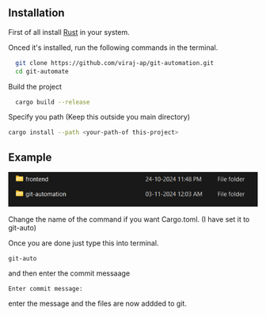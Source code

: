 
## Installation

First of all install [Rust](https://www.rust-lang.org/tools/install) in your system.

Onced it's installed, run the following commands in the terminal.

```bash
  git clone https://github.com/viraj-ap/git-automation.git
  cd git-automate
```
Build the project

```bash
  cargo build --release
```
Specify you path (Keep this outside you main directory)
```bash
cargo install --path <your-path-of this-project>
```




    
## Example

![alt text](demo/img.png)

Change the name of the command if you want Cargo.toml.
(I have set it to git-auto)

Once you are done just type this into terminal.
```
git-auto
```
and then enter the commit messaage

```
Enter commit message:
```
enter the message and the files are now addded to git.



